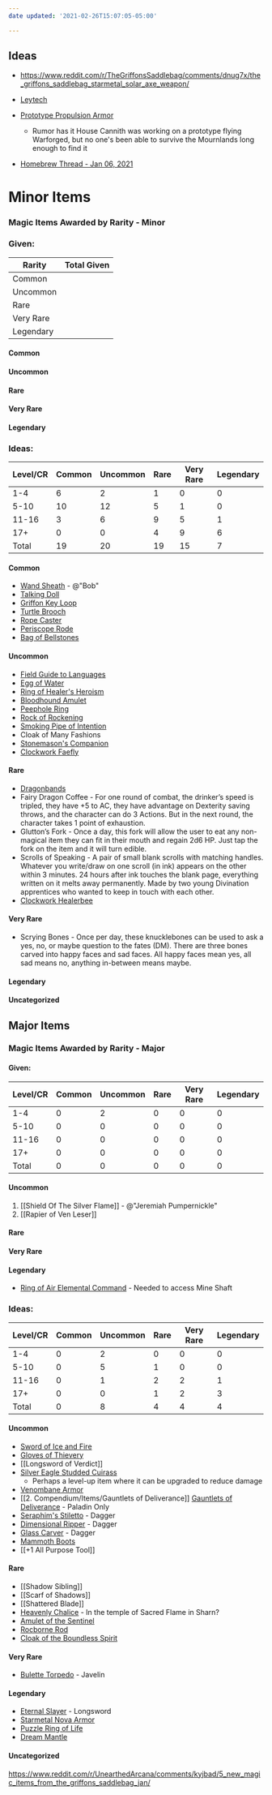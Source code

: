 ```yaml
---
date updated: '2021-02-26T15:07:05-05:00'

---
```


## Ideas
- https://www.reddit.com/r/TheGriffonsSaddlebag/comments/dnug7x/the_griffons_saddlebag_starmetal_solar_axe_weapon/

- [Leytech](https://www.reddit.com/r/DnDBehindTheScreen/comments/kxnkww/leytech_mutating_magic_machinery_i_want_to_be/)

- [Prototype Propulsion Armor](https://www.reddit.com/r/UnearthedArcana/comments/k4v13z/arcane_propulsion_armor_infusion_revised/)
  - Rumor has it House Cannith was working on a prototype flying Warforged, but no one's been able to survive the Mournlands long enough to find it

- [Homebrew Thread - Jan 06, 2021](https://www.reddit.com/r/dndnext/comments/krbcth/magic_item_homebrew_thread_january_06_2021/gieid5y/?utm_source=share&utm_medium=ios_app&utm_name=iossmf&context=3)

# Minor Items

### Magic Items Awarded by Rarity - Minor

### Given:

| Rarity    | Total Given                                 |
| --------- | ------------------------------------------- |
| Common    |    |
| Uncommon  |  |
| Rare      |      |
| Very Rare |   |
| Legendary |  |

#### Common


#### Uncommon



#### Rare

#### Very Rare

#### Legendary

### Ideas:

| Level/CR | Common | Uncommon | Rare | Very Rare | Legendary |
| -------- | ------ | -------- | ---- | --------- | --------- |
| 1-4      | 6      | 2        | 1    | 0         | 0         |
| 5-10     | 10     | 12       | 5    | 1         | 0         |
| 11-16    | 3      | 6        | 9    | 5         | 1         |
| 17+      | 0      | 0        | 4    | 9         | 6         |
| Total    | 19     | 20       | 19   | 15        | 7         |

#### Common

- [Wand Sheath](https://5e.tools/items/wand-sheath-erlw.html) - @"Bob"
- [Talking Doll](https://5e.tools/items.html#talking%20doll_xge)
- [Griffon Key Loop](https://www.reddit.com/r/TheGriffonsSaddlebag/comments/j80m5j/the_griffons_saddlebag_griffon_key_loop_wondrous/)
- [Turtle Brooch](https://www.reddit.com/r/TheGriffonsSaddlebag/comments/jnza6s/the_griffons_saddlebag_turtle_brooch_wondrous_item/)
- [Rope Caster](https://www.reddit.com/r/TheGriffonsSaddlebag/comments/e8sg4b/the_griffons_saddlebag_rope_caster_weapon/)
- [Periscope Rode](https://www.reddit.com/r/TheGriffonsSaddlebag/comments/fw09zm/the_griffons_saddlebag_periscope_rod_rod/)
- [Bag of Bellstones](https://www.reddit.com/r/TheGriffonsSaddlebag/comments/g0kqd9/the_griffons_saddlebag_bag_of_bellstones_wondrous/)

#### Uncommon

- [Field Guide to Languages](https://www.reddit.com/r/TheGriffonsSaddlebag/comments/j9sftk/the_griffons_saddlebag_dominics_field_guide_to/)
- [Egg of Water](https://www.reddit.com/r/UnearthedArcana/comments/jlhwp9/5_new_magic_items_from_the_griffons_saddlebag_oct/)
- [Ring of Healer's Heroism](https://www.reddit.com/r/TheGriffonsSaddlebag/comments/g4uawb/the_griffons_saddlebag_ring_of_healers_heroism/)
- [Bloodhound Amulet](https://www.reddit.com/r/TheGriffonsSaddlebag/comments/hip8ul/the_griffons_saddlebag_bloodhound_amulet_wondrous/)
- [Peephole Ring](https://www.dndbeyond.com/magic-items/500852-peephole-ring)
- [Rock of Rockening](https://www.dndbeyond.com/magic-items/168084-rock-of-rockening)
- [Smoking Pipe of Intention](https://www.dndbeyond.com/magic-items/72985-smoking-pipe-of-intention)
- Cloak of Many Fashions
- [Stonemason's Companion](https://www.reddit.com/r/TheGriffonsSaddlebag/comments/gj0p69/the_griffons_saddlebag_stonemasons_companion/)
- [Clockwork Faefly](https://www.reddit.com/r/TheGriffonsSaddlebag/comments/dcbew0/the_griffons_saddlebag_clockwork_faefly_wondrous/)

#### Rare

- [Dragonbands](https://www.reddit.com/r/TheGriffonsSaddlebag/comments/hqgrxe/the_griffons_saddlebag_dragonband_wondrous_item/)
- Fairy Dragon Coffee - For one round of combat, the drinker’s speed is tripled, they have +5 to AC, they have advantage on Dexterity saving throws, and the character can do 3 Actions. But in the next round, the character takes 1 point of exhaustion.
- Glutton’s Fork - Once a day, this fork will allow the user to eat any non-magical item they can fit in their mouth and regain 2d6 HP. Just tap the fork on the item and it will turn edible.
- Scrolls of Speaking - A pair of small blank scrolls with matching handles. Whatever you write/draw on one scroll (in ink) appears on the other within 3 minutes. 24 hours after ink touches the blank page, everything written on it melts away permanently. Made by two young Divination apprentices who wanted to keep in touch with each other.
- [Clockwork Healerbee](https://www.reddit.com/r/TheGriffonsSaddlebag/comments/dgwkgk/the_griffons_saddlebag_clockwork_healerbee/)

#### Very Rare

- Scrying Bones - Once per day, these knucklebones can be used to ask a yes, no, or maybe question to the fates (DM). There are three bones carved into happy faces and sad faces. All happy faces mean yes, all sad means no, anything in-between means maybe.

#### Legendary

#### Uncategorized

## Major Items

### Magic Items Awarded by Rarity - Major

#### Given:

| **Level/CR** | **Common** | **Uncommon** | **Rare** | **Very Rare** | **Legendary** |
| ------------ | ---------- | ------------ | -------- | ------------- | ------------- |
| 1-4          | 0          | 2            | 0        | 0             | 0             |
| 5-10         | 0          | 0            | 0        | 0             | 0             |
| 11-16        | 0          | 0            | 0        | 0             | 0             |
| 17+          | 0          | 0            | 0        | 0             | 0             |
| Total        | 0          | 0            | 0        | 0             | 0             |

#### Uncommon

1. [[Shield Of The Silver Flame]] - @"Jeremiah Pumpernickle"
2. [[Rapier of Ven Leser]]

#### Rare

#### Very Rare

#### Legendary

- [Ring of Air Elemental Command](https://www.dndbeyond.com/magic-items/ring-of-air-elemental-command) - Needed to access Mine Shaft

### Ideas:

| Level/CR | Common | Uncommon | Rare | Very Rare | Legendary |
| -------- | ------ | -------- | ---- | --------- | --------- |
| 1-4      | 0      | 2        | 0    | 0         | 0         |
| 5-10     | 0      | 5        | 1    | 0         | 0         |
| 11-16    | 0      | 1        | 2    | 2         | 1         |
| 17+      | 0      | 0        | 1    | 2         | 3         |
| Total    | 0      | 8        | 4    | 4         | 4         |

#### Uncommon

- [Sword of Ice and Fire](https://www.reddit.com/r/UnearthedArcana/comments/i0038i/the_sword_of_ice_and_fire_a_fun_magic_weapon_for/?utm_source=share&utm_medium=ios_app&utm_name=iossmf)
- [Gloves of Thievery](https://5e.tools/items/gloves-of-thievery-dmg.html)
- [[Longsword of Verdict]]
- [Silver Eagle Studded Cuirass](https://www.reddit.com/r/TheGriffonsSaddlebag/comments/eijv39/the_griffons_saddlebag_silver_eagle_studded/)
  - Perhaps a level-up item where it can be upgraded to reduce damage
- [Venombane Armor](https://www.reddit.com/r/TheGriffonsSaddlebag/comments/ctylwy/the_griffons_saddlebag_venombane_armor_armor_any/)
-  [[2. Compendium/Items/Gauntlets of Deliverance]] [Gauntlets of Deliverance](https://www.reddit.com/r/TheGriffonsSaddlebag/comments/ep460s/the_griffons_saddlebag_gauntlets_of_deliverance/) - Paladin Only
- [Seraphim's Stiletto](https://www.reddit.com/r/TheGriffonsSaddlebag/comments/g2gi4s/the_griffons_saddlebag_seraphims_stiletto_weapon/) - Dagger
- [Dimensional Ripper](https://www.reddit.com/r/TheGriffonsSaddlebag/comments/f6cpb7/the_griffons_saddlebag_riffs_dimensional_ripper/) - Dagger
- [Glass Carver](https://www.reddit.com/r/TheGriffonsSaddlebag/comments/ksg67i/the_griffons_saddlebag_glass_carver_weapon_dagger/) - Dagger
- [Mammoth Boots](https://www.reddit.com/r/TheGriffonsSaddlebag/comments/aye8sy/the_griffons_saddlebag_mammoth_boots_wondrous/)
- [[+1 All Purpose Tool]]

#### Rare

- [[Shadow Sibling]]
- [[Scarf of Shadows]]
- [[Shattered Blade]]
- [Heavenly Chalice](https://www.reddit.com/r/TheGriffonsSaddlebag/comments/k1ehm2/the_griffons_saddlebag_heavenly_chalice_wondrous/) - In the temple of Sacred Flame in Sharn?
- [Amulet of the Sentinel](https://www.reddit.com/r/TheGriffonsSaddlebag/comments/j1dloc/the_griffons_saddlebag_amulet_of_the_sentinel/)
- [Rocborne Rod](https://www.reddit.com/r/TheGriffonsSaddlebag/comments/dmyp9q/the_griffons_saddlebag_rocborne_rod_rod/)
- [Cloak of the Boundless Spirit](https://www.reddit.com/r/UnearthedArcana/comments/aekl3b/the_griffons_saddlebag_cloak_of_the_boundless/)

#### Very Rare

- [Bulette Torpedo](https://www.reddit.com/r/TheGriffonsSaddlebag/comments/fpcxr0/the_griffons_saddlebag_bulette_torpedo_weapon/) - Javelin

#### Legendary

- [Eternal Slayer](https://www.reddit.com/r/TheGriffonsSaddlebag/comments/forzjw/the_griffons_saddlebag_eternal_slayer_weapon_any/) - Longsword
- [Starmetal Nova Armor](https://www.reddit.com/r/TheGriffonsSaddlebag/comments/emsx0j/the_griffons_saddlebag_starmetal_nova_armor_armor/)
- [Puzzle Ring of Life](https://www.reddit.com/r/TheGriffonsSaddlebag/comments/b1snbt/the_griffons_saddlebag_puzzle_ring_of_vitality/)
- [Dream Mantle](https://www.reddit.com/r/UnearthedArcana/comments/aa0vyu/the_griffons_saddlebag_dream_mantle_wondrous_item/)

#### Uncategorized

<https://www.reddit.com/r/UnearthedArcana/comments/kyjbad/5_new_magic_items_from_the_griffons_saddlebag_jan/>
